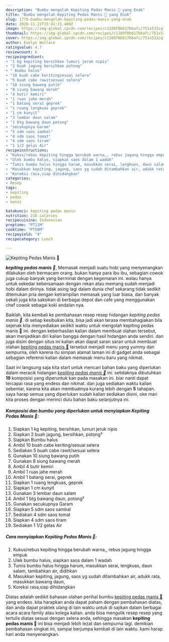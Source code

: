 ```yaml
---
description: "Bumbu mengolah Kepiting Pedas Manis 🦀 yang Enak"
title: "Bumbu mengolah Kepiting Pedas Manis 🦀 yang Enak"
slug: 1770-bumbu-mengolah-kepiting-pedas-manis-yang-enak
date: 2020-11-22T15:41:21.489Z
image: https://img-global.cpcdn.com/recipes/c1189f0b617bbafc/751x532cq70/kepiting-pedas-manis-🦀-foto-resep-utama.jpg
thumbnail: https://img-global.cpcdn.com/recipes/c1189f0b617bbafc/751x532cq70/kepiting-pedas-manis-🦀-foto-resep-utama.jpg
cover: https://img-global.cpcdn.com/recipes/c1189f0b617bbafc/751x532cq70/kepiting-pedas-manis-🦀-foto-resep-utama.jpg
author: Evelyn Wallace
ratingvalue: 4.7
reviewcount: 6
recipeingredient:
- "1 kg kepiting bersihkan lumuri jeruk nipis"
- "2 buah jagung bersihkan potong"
- " Bumbu halus"
- "10 buah cabe keritingsesuai selera"
- "5 buah cabe rawitsesuai selera"
- "10 siung bawang putih"
- "8 siung bawang merah"
- "4 butir kemiri"
- "1 ruas jahe merah"
- "1 batang serai geprek"
- "1 ruang lengkuas geprek"
- "1 cm kunyit"
- "3 lembar daun salam"
- "1 btg bawang daun potong"
- "secukupnya Garam"
- "5 sdm saos sambal"
- "4 sdm saos tomat"
- "4 sdm saos tiram"
- "1 1/2 gelas Air"
recipeinstructions:
- "Kukus/rebus kepiting hingga berubah warna,, rebus jagung hingga empuk"
- "Ulek bumbu halus, siapkan saos dalam 1 wadah"
- "Tumis bumbu halus hingga harum, masukkan serai, lengkuas, daun salam, tambahkan air, didihkan"
- "Masukkan kepiting, jagung, saos yg sudah ditambahkan air, adukk rata, masukkan bawang daun,"
- "Koreksi rasa,siap dihidangkan"
categories:
- Resep
tags:
- kepiting
- pedas
- manis

katakunci: kepiting pedas manis 
nutrition: 216 calories
recipecuisine: Indonesian
preptime: "PT11M"
cooktime: "PT58M"
recipeyield: "4"
recipecategory: Lunch

---
```



![Kepiting Pedas Manis 🦀](https://img-global.cpcdn.com/recipes/c1189f0b617bbafc/751x532cq70/kepiting-pedas-manis-🦀-foto-resep-utama.jpg)

<b><i>kepiting pedas manis 🦀</i></b>, Memasak menjadi suatu hobi yang menyenangkan dilakukan oleh bermacam orang. bukan hanya para ibu ibu, sebagian cowok juga cukup banyak yang berminat dengan kegemaran ini. walau hanya untuk sekedar kebersamaan dengan rekan atau memang sudah menjadi hobi dalam dirinya. tidak asing lagi dalam dunia chef sekarang tidak sedikit ditemukan pria dengan ketrampilan memasak yang luar biasa, dan banyak sekali juga kita saksikan di berbagai depot dan cafe yang menggunakan chef cowok sebagai koki andalan nya.

Baiklah, kita kembali ke pembahasan resep resep hidangan <i>kepiting pedas manis 🦀</i>. di setiap kesibukan kita, bisa jadi akan terasa membahagiakan bila sejenak kita menyediakan sedikit waktu untuk mengolah kepiting pedas manis 🦀 ini. dengan keberhasilan kalian dalam membuat olahan tersebut, akan menjadikan diri kalian bangga dengan hasil hidangan anda sendiri. dan juga disini dengan situs ini kalian akan dapat saran saran untuk membuat olahan <u>kepiting pedas manis 🦀</u> tersebut menjadi menu yang yummy dan sempurna, oleh karena itu simpan alamat laman ini di gadget anda sebagai sebagian referensi kalian dalam memasak menu baru yang nikmat.




Saat ini langsung saja kita start untuk mencari bahan baku yang diperlukan dalam meracik hidangan <u><i>kepiting pedas manis 🦀</i></u> ini. setidaknya dibutuhkan <b>19</b> komposisi yang diperuntuk kan pada masakan ini. biar nanti dapat tercapai rasa yang endess dan nikmat. dan juga sediakan waktu kalian sebentar, karena kita akan membuatnya kurang lebih dengan <b>5</b> tahapan. saya harap semua yang diperlukan sudah kalian sediakan disini, oke mari kita proses dengan merinci dulu bahan baku selanjutnya ini.

<!--inarticleads1-->

##### Komposisi dan bumbu yang diperlukan untuk menyiapkan Kepiting Pedas Manis 🦀:

1. Siapkan 1 kg kepiting, bersihkan, lumuri jeruk nipis
1. Siapkan 2 buah jagung, bersihkan, potong²
1. Siapkan  Bumbu halus
1. Ambil 10 buah cabe keriting/sesuai selera
1. Sediakan 5 buah cabe rawit/sesuai selera
1. Gunakan 10 siung bawang putih
1. Gunakan 8 siung bawang merah
1. Ambil 4 butir kemiri
1. Ambil 1 ruas jahe merah
1. Ambil 1 batang serai, geprek
1. Siapkan 1 ruang lengkuas, geprek
1. Siapkan 1 cm kunyit
1. Gunakan 3 lembar daun salam
1. Ambil 1 btg bawang daun, potong²
1. Gunakan secukupnya Garam
1. Siapkan 5 sdm saos sambal
1. Sediakan 4 sdm saos tomat
1. Siapkan 4 sdm saos tiram
1. Sediakan 1 1/2 gelas Air




<!--inarticleads2-->

##### Cara menyiapkan Kepiting Pedas Manis 🦀:

1. Kukus/rebus kepiting hingga berubah warna,, rebus jagung hingga empuk
1. Ulek bumbu halus, siapkan saos dalam 1 wadah
1. Tumis bumbu halus hingga harum, masukkan serai, lengkuas, daun salam, tambahkan air, didihkan
1. Masukkan kepiting, jagung, saos yg sudah ditambahkan air, adukk rata, masukkan bawang daun,
1. Koreksi rasa,siap dihidangkan




Diatas adalah sedikit bahasan olahan perihal bumbu <u>kepiting pedas manis 🦀</u> yang endess. kita harapkan anda dapat paham dengan pembahasan diatas, dan anda dapat praktek ulang di lain waktu untuk di sajikan dalam berbagai acara acara family atau kolega kalian. anda bisa mengulik resep resep yang tertulis diatas sesuai dengan selera anda, sehingga masakan <b>kepiting pedas manis 🦀</b> ini bisa menjadi lebih lezat dan sempurna lagi. demikian pembahasan singkat ini, sampai berjumpa kembali di lain waktu. kami harap hari anda menyenangkan.
